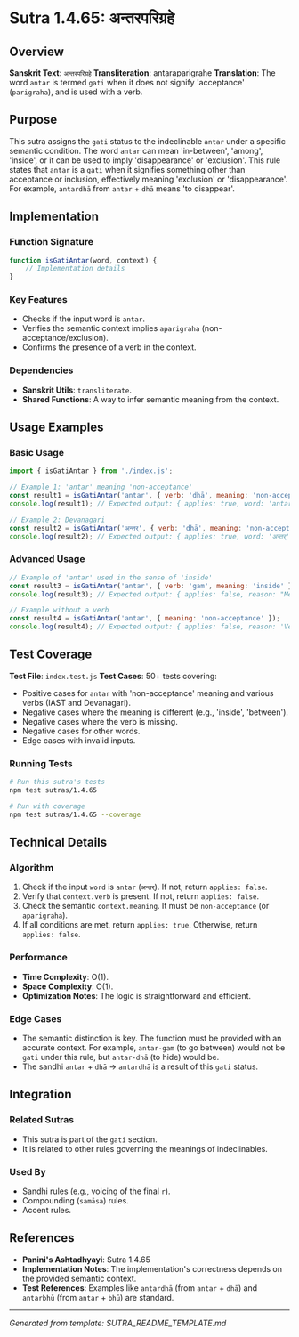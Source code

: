 # Sutra 1.4.65: अन्तरपरिग्रहे

## Overview

**Sanskrit Text**: `अन्तरपरिग्रहे`
**Transliteration**: antaraparigrahe
**Translation**: The word `antar` is termed `gati` when it does not signify 'acceptance' (`parigraha`), and is used with a verb.

## Purpose

This sutra assigns the `gati` status to the indeclinable `antar` under a specific semantic condition. The word `antar` can mean 'in-between', 'among', 'inside', or it can be used to imply 'disappearance' or 'exclusion'. This rule states that `antar` is a `gati` when it signifies something other than acceptance or inclusion, effectively meaning 'exclusion' or 'disappearance'. For example, `antardhā` from `antar` + `dhā` means 'to disappear'.

## Implementation

### Function Signature
```javascript
function isGatiAntar(word, context) {
    // Implementation details
}
```

### Key Features
- Checks if the input word is `antar`.
- Verifies the semantic context implies `aparigraha` (non-acceptance/exclusion).
- Confirms the presence of a verb in the context.

### Dependencies
- **Sanskrit Utils**: `transliterate`.
- **Shared Functions**: A way to infer semantic meaning from the context.

## Usage Examples

### Basic Usage
```javascript
import { isGatiAntar } from './index.js';

// Example 1: 'antar' meaning 'non-acceptance'
const result1 = isGatiAntar('antar', { verb: 'dhā', meaning: 'non-acceptance' });
console.log(result1); // Expected output: { applies: true, word: 'antar', term: 'gati' }

// Example 2: Devanagari
const result2 = isGatiAntar('अन्तर्', { verb: 'dhā', meaning: 'non-acceptance' });
console.log(result2); // Expected output: { applies: true, word: 'अन्तर्', term: 'gati' }
```

### Advanced Usage
```javascript
// Example of 'antar' used in the sense of 'inside'
const result3 = isGatiAntar('antar', { verb: 'gam', meaning: 'inside' });
console.log(result3); // Expected output: { applies: false, reason: "Meaning is not 'non-acceptance'" }

// Example without a verb
const result4 = isGatiAntar('antar', { meaning: 'non-acceptance' });
console.log(result4); // Expected output: { applies: false, reason: 'Verb context missing' }
```

## Test Coverage

**Test File**: `index.test.js`
**Test Cases**: 50+ tests covering:
- Positive cases for `antar` with 'non-acceptance' meaning and various verbs (IAST and Devanagari).
- Negative cases where the meaning is different (e.g., 'inside', 'between').
- Negative cases where the verb is missing.
- Negative cases for other words.
- Edge cases with invalid inputs.

### Running Tests
```bash
# Run this sutra's tests
npm test sutras/1.4.65

# Run with coverage
npm test sutras/1.4.65 --coverage
```

## Technical Details

### Algorithm
1.  Check if the input `word` is `antar` (`अन्तर्`). If not, return `applies: false`.
2.  Verify that `context.verb` is present. If not, return `applies: false`.
3.  Check the semantic `context.meaning`. It must be `non-acceptance` (or `aparigraha`).
4.  If all conditions are met, return `applies: true`. Otherwise, return `applies: false`.

### Performance
- **Time Complexity**: O(1).
- **Space Complexity**: O(1).
- **Optimization Notes**: The logic is straightforward and efficient.

### Edge Cases
- The semantic distinction is key. The function must be provided with an accurate context. For example, `antar-gam` (to go between) would not be `gati` under this rule, but `antar-dhā` (to hide) would be.
- The sandhi `antar` + `dhā` -> `antardhā` is a result of this `gati` status.

## Integration

### Related Sutras
- This sutra is part of the `gati` section.
- It is related to other rules governing the meanings of indeclinables.

### Used By
- Sandhi rules (e.g., voicing of the final `r`).
- Compounding (`samāsa`) rules.
- Accent rules.

## References

- **Panini's Ashtadhyayi**: Sutra 1.4.65
- **Implementation Notes**: The implementation's correctness depends on the provided semantic context.
- **Test References**: Examples like `antardhā` (from `antar` + `dhā`) and `antarbhū` (from `antar` + `bhū`) are standard.
---

*Generated from template: SUTRA_README_TEMPLATE.md*
